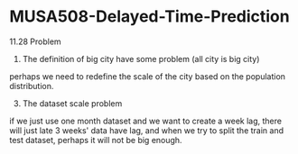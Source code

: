 # MUSA508-Delayed-Time-Prediction

11.28 Problem 

1. The definition of big city have some problem (all city is big city)
   
perhaps we need to redefine the scale of the city based on the population distribution.

3. The dataset scale problem
   
if we just use one month dataset and we want to create a week lag, there will just late 3 weeks' data have lag, and when we try to split the train and test dataset, perhaps it will not be big enough.


